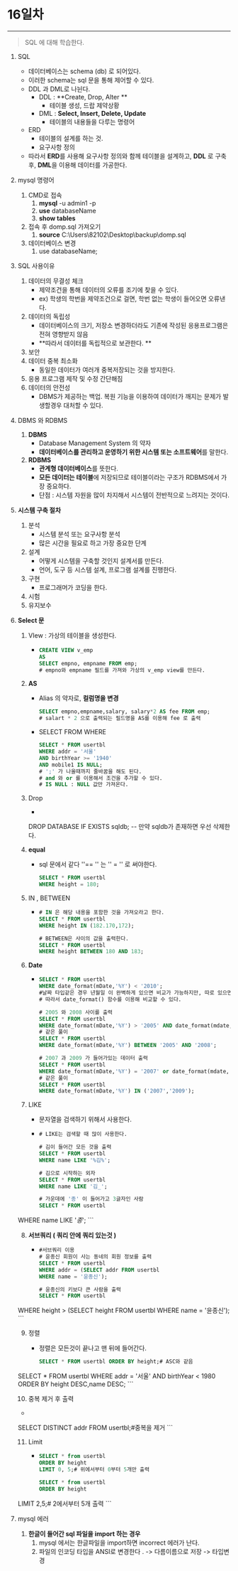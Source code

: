 # 16일차
---

> SQL 에 대해 학습한다. 

1. SQL

   + 데이터베이스는 schema (db) 로 되어있다. 
   + 이러한 schema는 sql 문을 통해 제어할 수 있다. 
   + DDL 과 DML로 나뉜다. 
     + DDL : **Create, Drop, Alter **
       + 테이블 생성, 드랍 제약상황 
     + DML : **Select, Insert, Delete, Update**
       + 테이블의 내용들을 다루는 명령어
   + ERD
     + 테이블의 설계를 하는 것. 
     + 요구사항 정의 
   + 따라서 **ERD**를 사용해 요구사항 정의와 함께 테이블을 설계하고, **DDL** 로 구축 후, **DML**을 이용해 데이터를 가공한다. 

2. mysql 명령어

   1. CMD로 접속 
      1. **mysql** -u admin1 -p
      2. **use** databaseName
      3. **show tables**
   2. 접속 후 domp.sql 가져오기
      1. **source** C:\Users\82102\Desktop\backup\domp.sql
   3. 데이터베이스 변경
      1. use databaseName;

3. SQL 사용이유

   1. 데이터의 무결성 체크 
      + 제약조건을 통해 데이터의 오류를 조기에 찾을 수 있다.  
      + ex) 학생의 학번을 제약조건으로 걸면, 학번 없는 학생이 들어오면 오류낸다. 
   2. 데이터의 독립성
      + 데이터베이스의 크기, 저장소 변경하더라도 기존에 작성된 응용프로그램은 전혀 영향받지 않음 
      + **따라서 데이터를 독립적으로 보관한다. **
   3. 보안
   4. 데이터 중복 최소화
      + 동일한 데이터가 여러개 중복저장되는 것을 방지한다. 
   5. 응용 프로그램 제작 및 수정 간단해짐
   6. 데이터의 안전성 
      + DBMS가 제공하는 백업. 복원 기능을 이용하여 데이터가 깨지는 문제가 발생할경우 대처할 수 있다. 

4. DBMS 와 RDBMS

   1. **DBMS**
      + Database Management System 의 약자
      + **데이터베이스를 관리하고 운영하기 위한 시스템 또는 소프트웨어**를 말한다. 
   2. **RDBMS**
      + **관계형 데이터베이스**를 뜻한다. 
      + **모든 데이터는 테이블**에 저장되므로 테이블이라는 구조가 RDBMS에서 가장 중요하다.
      + 단점 : 시스템 자원을 많이 차지해서 시스템이 전반적으로 느려지는 것이다.

5. **시스템 구축 절차**

   1. 분석
      + 시스템 분석 또는 요구사항 분석
      + 많은 시간을 필요로 하고 가장 중요한 단계 
   2. 설계 
      + 어떻게 시스템을 구축할 것인지 설계서를 만든다. 
      + 언어, 도구 등 시스템 설계, 프로그램 설계를 진행한다. 
   3. 구현
      + 프로그래머가 코딩을 한다. 
   4. 시험 
   5. 유지보수 

6. **Select 문**

   1. VIew : 가상의 테이블을 생성한다. 

      + ```sql
        CREATE VIEW v_emp
        AS 
        SELECT empno, empname FROM emp;
        # empno와 empname 필드를 가져와 가상의 v_emp view를 만든다. 
        ```

   2. **AS**

      + Alias 의 약자로, **컬럼명을 변경** 

        ```sql
        SELECT empno,empname,salary, salary*2 AS fee FROM emp;
        # salart * 2 으로 출력되는 필드명을 AS를 이용해 fee 로 출력 
        
        ```

      + SELECT FROM WHERE

        ```sql
        SELECT * FROM usertbl
        WHERE addr = '서울'
        AND birthYear >= '1940'
        AND mobile1 IS NULL;
        # ';' 가 나올때까지 줄바꿈을 해도 된다. 
        # and 와 or 를 이용해서 조건을 추가할 수 있다. 
        # IS NULL : NULL 값만 가져온다. 
        ```

   3. Drop

      +  ```sql
      DROP DATABASE IF EXISTS sqldb; -- 만약 sqldb가 존재하면 우선 삭제한다.

   4. **equal**

      + sql 문에서 같다 ''== '' 는 '' = '' 로 써야한다. 

        ```sql
        SELECT * FROM usertbl
        WHERE height = 180;
        ```

        

   5. IN , BETWEEN

      + ```SQL
        # IN 은 해당 내용을 포함한 것을 가져오라고 한다. 
        SELECT * FROM usertbl
        WHERE height IN (182.170,172);
        
        # BETWEEN은 사이의 값을 출력한다. 
        SELECT * FROM usertbl
        WHERE height BETWEEN 180 AND 183;
        ```

        

   6. **Date**

      + ```sql
        SELECT * FROM usertbl
        WHERE date_format(mDate,'%Y') < '2010';
        #날짜 타입같은 경우 년월일 이 완벽하게 있으면 비교가 가능하지만, 따로 있으면 연산하지 못한다. 
        # 따라서 date_format() 함수를 이용해 비교할 수 있다. 
        
        # 2005 와 2008 사이를 출력
        SELECT * FROM usertbl
        WHERE date_format(mDate,'%Y') > '2005' AND date_format(mdate,'%Y') < '2008';
        # 같은 풀이 
        SELECT * FROM usertbl
        WHERE date_format(mDate,'%Y') BETWEEN '2005' AND '2008';
        
        # 2007 과 2009 가 들어가있는 데이터 출력 
        SELECT * FROM usertbl
        WHERE date_format(mDate,'%Y') = '2007' or date_format(mdate,'%Y') = '2009';
        # 같은 풀이 
        SELECT * FROM usertbl
        WHERE date_format(mDate,'%Y') IN ('2007','2009');
        
        
        ```

   7. LIKE

      + 문자열을 검색하기 위해서 사용한다. 
        
      + ```SQL	
        # LIKE는 검색할 때 많이 사용한다. 
        
        # 김이 들어간 모든 것을 출력 
        SELECT * FROM usertbl
        WHERE name LIKE '%김%';
        
        # 김으로 시작하는 외자 
        SELECT * FROM usertbl
        WHERE name LIKE '김_';
        
        # 가운데에 '종' 이 들어가고 3글자인 사람 
        SELECT * FROM usertbl
     WHERE name LIKE '_종_';
        ```

   8. **서브쿼리 ( 쿼리 안에 쿼리 있는것 )**
   
      + ```sql	
        #서브쿼리 이용
        # 윤종신 회원이 사는 동네의 회원 정보를 출력 
        SELECT * FROM usertbl
        WHERE addr = (SELECT addr FROM usertbl
        WHERE name = '윤종신');
        
        # 윤종신의 키보다 큰 사람을 출력 
        SELECT * FROM usertbl
     WHERE height > (SELECT height FROM usertbl WHERE name = '윤종신');
        ```

   9. 정렬 

      + 정렬은 모든것이 끝나고 맨 뒤에 들어간다. 
   
        ```sql
        SELECT * FROM usertbl ORDER BY height;# ASC와 같음 
     SELECT * FROM usertbl WHERE addr = '서울' AND birthYear < 1980 ORDER BY height DESC,name DESC;
        ```

   10. 중복 제거 후 출력
   
      + ```sql
     SELECT DISTINCT addr FROM usertbl;#중복을 제거 
        ```

   11. Limit
   
       + ```sql
         SELECT * from usertbl
         ORDER BY height
         LIMIT 0, 5;# 위에서부터 0부터 5개만 출력
         
         SELECT * from usertbl
         ORDER BY height
      LIMIT 2,5;# 2에서부터 5개 출력
         ```

7. mysql 에러

   1. **한글이 들어간 sql 파일을 import 하는 경우**
      1. mysql 에서는 한글파일을 import하면 incorrect 에러가 난다. 
      2. 파일의 인코딩 타입을 ANSI로 변경한다 . -> 다름이름으로 저장 -> 타입변경 
